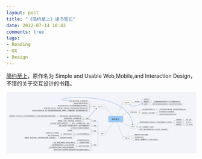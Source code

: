 ```yaml
---
layout: post
title: "《简约至上》读书笔记"
date: 2012-07-14 10:43
comments: true
tags:
- Reading
- UX
- Design
---
```


[简约至上](http://book.douban.com/subject/5394309/)，原作名为 Simple and Usable Web,Mobile,and Interaction Design，不错的关于交互设计的书籍。

![](2012-07-14-simple-first/mindmap.png)
